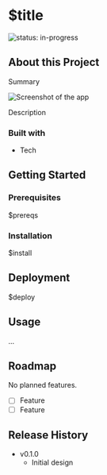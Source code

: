 # $title

![status: in-progress](https://img.shields.io/badge/status-in--progress-green)

## About this Project

Summary

![Screenshot of the app](./screenshot.png)

Description

### Built with

- Tech

## Getting Started

### Prerequisites

$prereqs

### Installation

$install

## Deployment

$deploy

## Usage

...

## Roadmap

No planned features.

- [ ] Feature
- [ ] Feature

## Release History

- v0.1.0
  - Initial design
